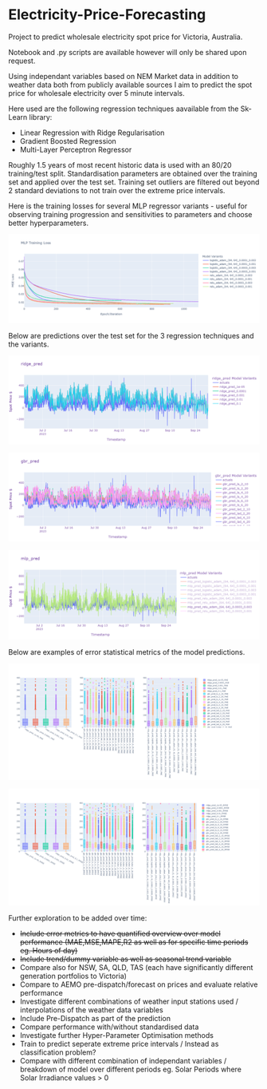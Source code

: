 # Electricity-Price-Forecasting

Project to predict wholesale electricity spot price for Victoria, Australia.

Notebook and .py scripts are available however will only be shared upon request.

Using independant variables based on NEM Market data in addition to weather data both from publicly available sources I aim to predict the spot price
for wholesale electricity over 5 minute intervals. 

Here used are the following regression techniques aavailable from the Sk-Learn library:

- Linear Regression with Ridge Regularisation
- Gradient Boosted Regression
- Multi-Layer Perceptron Regressor

Roughly 1.5 years of most recent historic data is used with an 80/20 training/test split. Standardisation parameters are obtained over the training set and applied over the test set. Training set outliers are filtered out beyond 2 standard deviations to not train over the extreme price intervals. 
 


  
Here is the training losses for several MLP regressor variants - useful for observing training progression and sensitivities to parameters and choose better hyperparameters.

 ![](loss.png)

Below are predictions over the test set for the 3 regression techniques and the variants.

![](ridge.png)

![](gbr.png)

![](mlp.png)


Below are examples of error statistical metrics of the model predictions.

![](mae.png)

![](rmse.png)


Further exploration to be added over time:
- ~~Include error metrics to have quantified overview over model performance (MAE,MSE,MAPE,R2 as well as for specific time periods eg. Hours of day)~~
- ~~Include trend/dummy variable as well as seasonal trend variable~~
- Compare also for NSW, SA, QLD, TAS (each have significantly different generation portfolios to Victoria)
- Compare to AEMO pre-dispatch/forecast on prices and evaluate relative performance 
- Investigate different combinations of weather input stations used / interpolations of the weather data variables
- Include Pre-Dispatch as part of the prediction
- Compare performance with/without standardised data
- Investigate further Hyper-Parameter Optimisation methods
- Train to predict seperate extreme price intervals / Instead as classification problem?
- Compare with different combination of independant variables / breakdown of model over different periods eg. Solar Periods where Solar Irradiance values > 0

